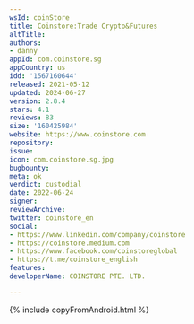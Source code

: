 ```yaml
---
wsId: coinStore
title: Coinstore:Trade Crypto&Futures
altTitle: 
authors:
- danny
appId: com.coinstore.sg
appCountry: us
idd: '1567160644'
released: 2021-05-12
updated: 2024-06-27
version: 2.8.4
stars: 4.1
reviews: 83
size: '160425984'
website: https://www.coinstore.com
repository: 
issue: 
icon: com.coinstore.sg.jpg
bugbounty: 
meta: ok
verdict: custodial
date: 2022-06-24
signer: 
reviewArchive: 
twitter: coinstore_en
social:
- https://www.linkedin.com/company/coinstore
- https://coinstore.medium.com
- https://www.facebook.com/coinstoreglobal
- https://t.me/coinstore_english
features: 
developerName: COINSTORE PTE. LTD.

---
```


{% include copyFromAndroid.html %}